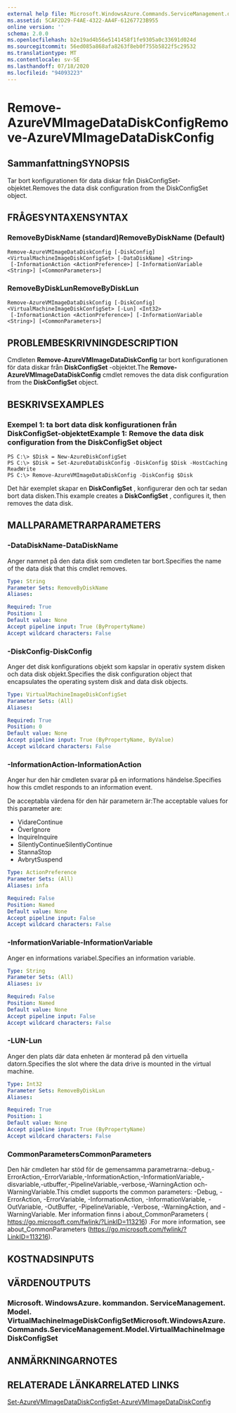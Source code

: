 ```yaml
---
external help file: Microsoft.WindowsAzure.Commands.ServiceManagement.dll-Help.xml
ms.assetid: 5CAF2D29-F4AE-4322-AA4F-61267723B955
online version: ''
schema: 2.0.0
ms.openlocfilehash: b2e19ad4b56e5141458f1fe9305a0c33691d024d
ms.sourcegitcommit: 56ed085a868afa8263f8eb0f755b5822f5c29532
ms.translationtype: MT
ms.contentlocale: sv-SE
ms.lasthandoff: 07/18/2020
ms.locfileid: "94093223"
---
```

# <span data-ttu-id="107c6-101">Remove-AzureVMImageDataDiskConfig</span><span class="sxs-lookup"><span data-stu-id="107c6-101">Remove-AzureVMImageDataDiskConfig</span></span>

## <span data-ttu-id="107c6-102">Sammanfattning</span><span class="sxs-lookup"><span data-stu-id="107c6-102">SYNOPSIS</span></span>
<span data-ttu-id="107c6-103">Tar bort konfigurationen för data diskar från DiskConfigSet-objektet.</span><span class="sxs-lookup"><span data-stu-id="107c6-103">Removes the data disk configuration from the DiskConfigSet object.</span></span>

## <span data-ttu-id="107c6-104">FRÅGESYNTAXEN</span><span class="sxs-lookup"><span data-stu-id="107c6-104">SYNTAX</span></span>

### <span data-ttu-id="107c6-105">RemoveByDiskName (standard)</span><span class="sxs-lookup"><span data-stu-id="107c6-105">RemoveByDiskName (Default)</span></span>
```
Remove-AzureVMImageDataDiskConfig [-DiskConfig] <VirtualMachineImageDiskConfigSet> [-DataDiskName] <String>
 [-InformationAction <ActionPreference>] [-InformationVariable <String>] [<CommonParameters>]
```

### <span data-ttu-id="107c6-106">RemoveByDiskLun</span><span class="sxs-lookup"><span data-stu-id="107c6-106">RemoveByDiskLun</span></span>
```
Remove-AzureVMImageDataDiskConfig [-DiskConfig] <VirtualMachineImageDiskConfigSet> [-Lun] <Int32>
 [-InformationAction <ActionPreference>] [-InformationVariable <String>] [<CommonParameters>]
```

## <span data-ttu-id="107c6-107">PROBLEMBESKRIVNING</span><span class="sxs-lookup"><span data-stu-id="107c6-107">DESCRIPTION</span></span>
<span data-ttu-id="107c6-108">Cmdleten **Remove-AzureVMImageDataDiskConfig** tar bort konfigurationen för data diskar från **DiskConfigSet** -objektet.</span><span class="sxs-lookup"><span data-stu-id="107c6-108">The **Remove-AzureVMImageDataDiskConfig** cmdlet removes the data disk configuration from the **DiskConfigSet** object.</span></span>

## <span data-ttu-id="107c6-109">BESKRIVS</span><span class="sxs-lookup"><span data-stu-id="107c6-109">EXAMPLES</span></span>

### <span data-ttu-id="107c6-110">Exempel 1: ta bort data disk konfigurationen från DiskConfigSet-objektet</span><span class="sxs-lookup"><span data-stu-id="107c6-110">Example 1: Remove the data disk configuration from the DiskConfigSet object</span></span>
```
PS C:\> $Disk = New-AzureDiskConfigSet
PS C:\> $Disk = Set-AzureDataDiskConfig -DiskConfig $Disk -HostCaching ReadWrite
PS C:\> Remove-AzureVMImageDataDiskConfig -DiskConfig $Disk
```

<span data-ttu-id="107c6-111">Det här exemplet skapar en **DiskConfigSet** , konfigurerar den och tar sedan bort data disken.</span><span class="sxs-lookup"><span data-stu-id="107c6-111">This example creates a **DiskConfigSet** , configures it, then removes the data disk.</span></span>

## <span data-ttu-id="107c6-112">MALLPARAMETRAR</span><span class="sxs-lookup"><span data-stu-id="107c6-112">PARAMETERS</span></span>

### <span data-ttu-id="107c6-113">-DataDiskName</span><span class="sxs-lookup"><span data-stu-id="107c6-113">-DataDiskName</span></span>
<span data-ttu-id="107c6-114">Anger namnet på den data disk som cmdleten tar bort.</span><span class="sxs-lookup"><span data-stu-id="107c6-114">Specifies the name of the data disk that this cmdlet removes.</span></span>

```yaml
Type: String
Parameter Sets: RemoveByDiskName
Aliases: 

Required: True
Position: 1
Default value: None
Accept pipeline input: True (ByPropertyName)
Accept wildcard characters: False
```

### <span data-ttu-id="107c6-115">-DiskConfig</span><span class="sxs-lookup"><span data-stu-id="107c6-115">-DiskConfig</span></span>
<span data-ttu-id="107c6-116">Anger det disk konfigurations objekt som kapslar in operativ system disken och data disk objekt.</span><span class="sxs-lookup"><span data-stu-id="107c6-116">Specifies the disk configuration object that encapsulates the operating system disk and data disk objects.</span></span>

```yaml
Type: VirtualMachineImageDiskConfigSet
Parameter Sets: (All)
Aliases: 

Required: True
Position: 0
Default value: None
Accept pipeline input: True (ByPropertyName, ByValue)
Accept wildcard characters: False
```

### <span data-ttu-id="107c6-117">-InformationAction</span><span class="sxs-lookup"><span data-stu-id="107c6-117">-InformationAction</span></span>
<span data-ttu-id="107c6-118">Anger hur den här cmdleten svarar på en informations händelse.</span><span class="sxs-lookup"><span data-stu-id="107c6-118">Specifies how this cmdlet responds to an information event.</span></span>

<span data-ttu-id="107c6-119">De acceptabla värdena för den här parametern är:</span><span class="sxs-lookup"><span data-stu-id="107c6-119">The acceptable values for this parameter are:</span></span>

- <span data-ttu-id="107c6-120">Vidare</span><span class="sxs-lookup"><span data-stu-id="107c6-120">Continue</span></span>
- <span data-ttu-id="107c6-121">Över</span><span class="sxs-lookup"><span data-stu-id="107c6-121">Ignore</span></span>
- <span data-ttu-id="107c6-122">Inquire</span><span class="sxs-lookup"><span data-stu-id="107c6-122">Inquire</span></span>
- <span data-ttu-id="107c6-123">SilentlyContinue</span><span class="sxs-lookup"><span data-stu-id="107c6-123">SilentlyContinue</span></span>
- <span data-ttu-id="107c6-124">Stanna</span><span class="sxs-lookup"><span data-stu-id="107c6-124">Stop</span></span>
- <span data-ttu-id="107c6-125">Avbryt</span><span class="sxs-lookup"><span data-stu-id="107c6-125">Suspend</span></span>

```yaml
Type: ActionPreference
Parameter Sets: (All)
Aliases: infa

Required: False
Position: Named
Default value: None
Accept pipeline input: False
Accept wildcard characters: False
```

### <span data-ttu-id="107c6-126">-InformationVariable</span><span class="sxs-lookup"><span data-stu-id="107c6-126">-InformationVariable</span></span>
<span data-ttu-id="107c6-127">Anger en informations variabel.</span><span class="sxs-lookup"><span data-stu-id="107c6-127">Specifies an information variable.</span></span>

```yaml
Type: String
Parameter Sets: (All)
Aliases: iv

Required: False
Position: Named
Default value: None
Accept pipeline input: False
Accept wildcard characters: False
```

### <span data-ttu-id="107c6-128">-LUN</span><span class="sxs-lookup"><span data-stu-id="107c6-128">-Lun</span></span>
<span data-ttu-id="107c6-129">Anger den plats där data enheten är monterad på den virtuella datorn.</span><span class="sxs-lookup"><span data-stu-id="107c6-129">Specifies the slot where the data drive is mounted in the virtual machine.</span></span>

```yaml
Type: Int32
Parameter Sets: RemoveByDiskLun
Aliases: 

Required: True
Position: 1
Default value: None
Accept pipeline input: True (ByPropertyName)
Accept wildcard characters: False
```

### <span data-ttu-id="107c6-130">CommonParameters</span><span class="sxs-lookup"><span data-stu-id="107c6-130">CommonParameters</span></span>
<span data-ttu-id="107c6-131">Den här cmdleten har stöd för de gemensamma parametrarna:-debug,-ErrorAction,-ErrorVariable,-InformationAction,-InformationVariable,-disvariable,-utbuffer,-PipelineVariable,-verbose,-WarningAction och-WarningVariable.</span><span class="sxs-lookup"><span data-stu-id="107c6-131">This cmdlet supports the common parameters: -Debug, -ErrorAction, -ErrorVariable, -InformationAction, -InformationVariable, -OutVariable, -OutBuffer, -PipelineVariable, -Verbose, -WarningAction, and -WarningVariable.</span></span> <span data-ttu-id="107c6-132">Mer information finns i about_CommonParameters ( https://go.microsoft.com/fwlink/?LinkID=113216) .</span><span class="sxs-lookup"><span data-stu-id="107c6-132">For more information, see about_CommonParameters (https://go.microsoft.com/fwlink/?LinkID=113216).</span></span>

## <span data-ttu-id="107c6-133">KOSTNADS</span><span class="sxs-lookup"><span data-stu-id="107c6-133">INPUTS</span></span>

## <span data-ttu-id="107c6-134">VÄRDEN</span><span class="sxs-lookup"><span data-stu-id="107c6-134">OUTPUTS</span></span>

### <span data-ttu-id="107c6-135">Microsoft. WindowsAzure. kommandon. ServiceManagement. Model. VirtualMachineImageDiskConfigSet</span><span class="sxs-lookup"><span data-stu-id="107c6-135">Microsoft.WindowsAzure.Commands.ServiceManagement.Model.VirtualMachineImageDiskConfigSet</span></span>

## <span data-ttu-id="107c6-136">ANMÄRKNINGAR</span><span class="sxs-lookup"><span data-stu-id="107c6-136">NOTES</span></span>

## <span data-ttu-id="107c6-137">RELATERADE LÄNKAR</span><span class="sxs-lookup"><span data-stu-id="107c6-137">RELATED LINKS</span></span>

[<span data-ttu-id="107c6-138">Set-AzureVMImageDataDiskConfig</span><span class="sxs-lookup"><span data-stu-id="107c6-138">Set-AzureVMImageDataDiskConfig</span></span>](./Set-AzureVMImageDataDiskConfig.md)


